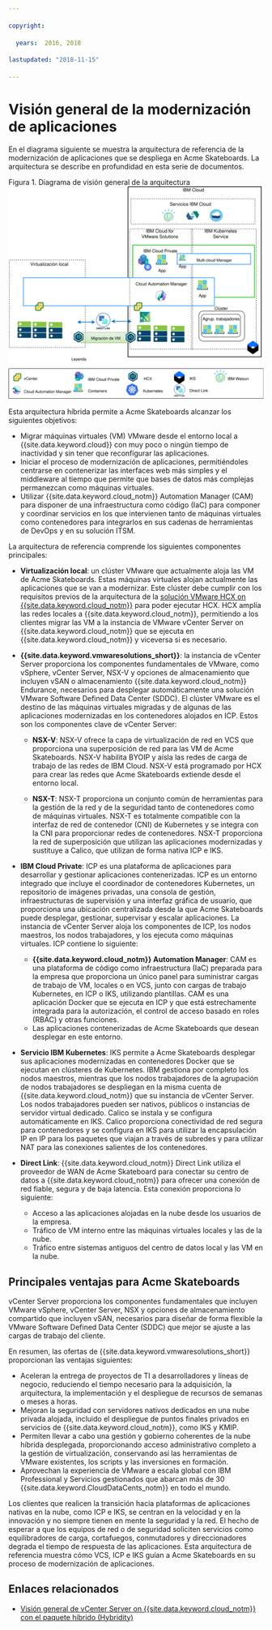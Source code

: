 ```yaml
---

copyright:

  years:  2016, 2018

lastupdated: "2018-11-15"

---
```


# Visión general de la modernización de aplicaciones

En el diagrama siguiente se muestra la arquitectura de referencia de la modernización de aplicaciones que se despliega en Acme Skateboards. La arquitectura se describe en profundidad en esta serie de documentos.

Figura 1. Diagrama de visión general de la arquitectura
![Diagrama de visión general de la arquitectura](vcsicp-arch-overview.svg)

Esta arquitectura híbrida permite a Acme Skateboards alcanzar los siguientes objetivos:
- Migrar máquinas virtuales (VM) VMware desde el entorno local a {{site.data.keyword.cloud}} con muy poco o ningún tiempo de inactividad y sin tener que reconfigurar las aplicaciones.
- Iniciar el proceso de modernización de aplicaciones, permitiéndoles centrarse en contenerizar las interfaces web más simples y el middleware al tiempo que permite que bases de datos más complejas permanezcan como máquinas virtuales.
- Utilizar {{site.data.keyword.cloud_notm}} Automation Manager (CAM) para disponer de una infraestructura como código (IaC) para componer y coordinar servicios en los que intervienen tanto de máquinas virtuales como contenedores para integrarlos en sus cadenas de herramientas de DevOps y en su solución ITSM.

La arquitectura de referencia comprende los siguientes componentes principales:
- **Virtualización local**: un clúster VMware que actualmente aloja las VM de Acme Skateboards. Estas máquinas virtuales alojan actualmente las aplicaciones que se van a modernizar. Este clúster debe cumplir con los requisitos previos de la arquitectura de la [solución VMware HCX on {{site.data.keyword.cloud_notm}}](https://www.ibm.com/cloud/garage/files/HCX_Architecture_Design.pdf) para poder ejecutar HCX. HCX amplía las redes locales a {{site.data.keyword.cloud_notm}}, permitiendo a los clientes migrar las VM a la instancia de VMware vCenter Server on {{site.data.keyword.cloud_notm}} que se ejecuta en {{site.data.keyword.cloud_notm}} y viceversa si es necesario.

- **{{site.data.keyword.vmwaresolutions_short}}**: la instancia de vCenter Server proporciona los componentes fundamentales de VMware, como vSphere, vCenter Server, NSX-V y opciones de almacenamiento que incluyen vSAN o almacenamiento {{site.data.keyword.cloud_notm}} Endurance, necesarios para desplegar automáticamente una solución VMware Software Defined Data Center (SDDC). El clúster VMware es el destino de las máquinas virtuales migradas y de algunas de las aplicaciones modernizadas en los contenedores alojados en ICP. Estos son los componentes clave de vCenter Server:
    - **NSX-V**: NSX-V ofrece la capa de virtualización de red en VCS que proporciona una superposición de red para las VM de Acme Skateboards. NSX-V habilita BYOIP y aísla las redes de carga de trabajo de las redes de IBM Cloud. NSX-V está programado por HCX para crear las redes que Acme Skateboards extiende desde el entorno local.

    - **NSX-T**: NSX-T proporciona un conjunto común de herramientas para la gestión de la red y de la seguridad tanto de contenedores como de máquinas virtuales. NSX-T es totalmente compatible con la interfaz de red de contenedor (CNI) de Kubernetes y se integra con la CNI para proporcionar redes de contenedores. NSX-T proporciona la red de superposición que utilizan las aplicaciones modernizadas y sustituye a Calico, que utilizan de forma nativa ICP e IKS.

- **IBM Cloud Private**: ICP es una plataforma de aplicaciones para desarrollar y gestionar aplicaciones contenerizadas. ICP es un entorno integrado que incluye el coordinador de contenedores Kubernetes, un repositorio de imágenes privadas, una consola de gestión, infraestructuras de supervisión y una interfaz gráfica de usuario, que proporciona una ubicación centralizada desde la que Acme Skateboards puede desplegar, gestionar, supervisar y escalar aplicaciones. La instancia de vCenter Server aloja los componentes de ICP, los nodos maestros, los nodos trabajadores, y los ejecuta como máquinas virtuales. ICP contiene lo siguiente:
    - **{{site.data.keyword.cloud_notm}} Automation Manager**: CAM es una plataforma de código como infraestructura (IaC) preparada para la empresa que proporciona un único panel para suministrar cargas de trabajo de VM, locales o en VCS, junto con cargas de trabajo Kubernetes, en ICP o IKS, utilizando plantillas. CAM es una aplicación Docker que se ejecuta en ICP y que está estrechamente integrada para la autorización, el control de acceso basado en roles (RBAC) y otras funciones.
    - Las aplicaciones contenerizadas de Acme Skateboards que desean desplegar en este entorno.

- **Servicio IBM Kubernetes**: IKS permite a Acme Skateboards desplegar sus aplicaciones modernizadas en contenedores Docker que se ejecutan en clústeres de Kubernetes. IBM gestiona por completo los nodos maestros, mientras que los nodos trabajadores de la agrupación de nodos trabajadores se despliegan en la misma cuenta de {{site.data.keyword.cloud_notm}} que su instancia de vCenter Server. Los nodos trabajadores pueden ser nativos, públicos o instancias de servidor virtual dedicado. Calico se instala y se configura automáticamente en IKS. Calico proporciona conectividad de red segura para contenedores y se configura en IKS para utilizar la encapsulación IP en IP para los paquetes que viajan a través de subredes y para utilizar NAT para las conexiones salientes de los contenedores.

- **Direct Link**: {{site.data.keyword.cloud_notm}} Direct Link utiliza el proveedor de WAN de Acme Skateboard para conectar su centro de datos a {{site.data.keyword.cloud_notm}} para ofrecer una conexión de red fiable, segura y de baja latencia. Esta conexión proporciona lo siguiente:
    - Acceso a las aplicaciones alojadas en la nube desde los usuarios de la empresa.
    - Tráfico de VM interno entre las máquinas virtuales locales y las de la nube.
    - Tráfico entre sistemas antiguos del centro de datos local y las VM en la nube.

## Principales ventajas para Acme Skateboards

 vCenter Server proporciona los componentes fundamentales que incluyen VMware vSphere, vCenter Server, NSX y opciones de almacenamiento compartido que incluyen vSAN, necesarios para diseñar de forma flexible la VMware Software Defined Data Center (SDDC) que mejor se ajuste a las cargas de trabajo del cliente.

En resumen, las ofertas de {{site.data.keyword.vmwaresolutions_short}} proporcionan las ventajas siguientes:

* Aceleran la entrega de proyectos de TI a desarrolladores y líneas de negocio, reduciendo el tiempo necesario para la adquisición, la arquitectura, la implementación y el despliegue de recursos de semanas o meses a horas.
* Mejoran la seguridad con servidores nativos dedicados en una nube privada alojada, incluido el despliegue de puntos finales privados en servicios de {{site.data.keyword.cloud_notm}}, como IKS y KMIP.
* Permiten llevar a cabo una gestión y gobierno coherentes de la nube híbrida desplegada, proporcionando acceso administrativo completo a la gestión de virtualización, conservando así las herramientas de VMware existentes, los scripts y las inversiones en formación.
* Aprovechan la experiencia de VMware a escala global con IBM Professional y Servicios gestionados que abarcan más de 30 {{site.data.keyword.CloudDataCents_notm}} en todo el mundo.

Los clientes que realicen la transición hacia plataformas de aplicaciones nativas en la nube, como ICP e IKS, se centran en la velocidad y en la innovación y no siempre tienen en mente la seguridad y la red. El hecho de esperar a que los equipos de red o de seguridad soliciten servicios como equilibradores de carga, cortafuegos, conmutadores y direccionadores degrada el tiempo de respuesta de las aplicaciones. Esta arquitectura de referencia muestra cómo VCS, ICP e IKS guían a Acme Skateboards en su proceso de modernización de aplicaciones.

## Enlaces relacionados

* [Visión general de vCenter Server on {{site.data.keyword.cloud_notm}} con el paquete híbrido (Hybridity)](../vcs/vcs-hybridity-intro.html)
